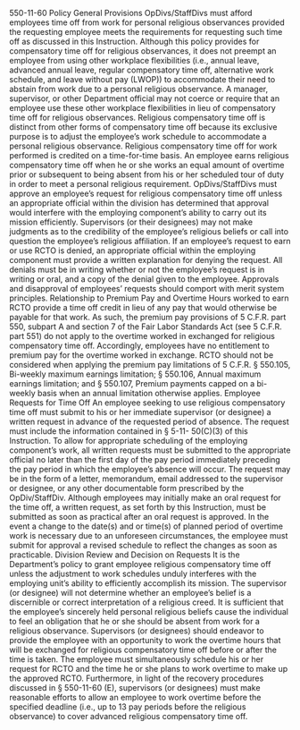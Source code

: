 550-11-60 Policy
General Provisions
OpDivs/StaffDivs must afford employees time off from work for personal religious observances provided the requesting employee meets the requirements for requesting such time off as discussed in this Instruction. Although this policy provides for compensatory time off for religious observances, it does not preempt an employee from using other workplace flexibilities (i.e., annual leave, advanced annual leave, regular compensatory time off, alternative work schedule, and leave without pay (LWOP)) to accommodate their need to abstain from work due to a personal religious observance. A manager, supervisor, or other Department official may not coerce or require that an employee use these other workplace flexibilities in lieu of compensatory time off for religious observances.
Religious compensatory time off is distinct from other forms of compensatory time off because its exclusive purpose is to adjust the employee’s work schedule to accommodate a personal religious observance.
Religious compensatory time off for work performed is credited on a time-for-time basis. An employee earns religious compensatory time off when he or she works an equal amount of overtime prior or subsequent to being absent from his or her scheduled tour of duty in order to meet a personal religious requirement.
OpDivs/StaffDivs must approve an employee’s request for religious compensatory time off unless an appropriate official within the division has determined that approval would interfere with the employing component’s ability to carry out its mission efficiently. Supervisors (or their designees) may not make judgments as to the credibility of the employee’s religious beliefs or call into question the employee’s religious affiliation.
If an employee’s request to earn or use RCTO is denied, an appropriate official within the employing component must provide a written explanation for denying the request. All denials must be in writing whether or not the employee’s request is in writing or oral, and a copy of the denial given to the employee. Approvals and disapproval of employees’ requests should comport with merit system principles.
Relationship to Premium Pay and Overtime
Hours worked to earn RCTO provide a time off credit in lieu of any pay that would otherwise be payable for that work. As such, the premium pay provisions of 5 C.F.R. part 550, subpart A and section 7 of the Fair Labor Standards Act (see 5 C.F.R. part 551) do not apply to the overtime worked in exchanged for religious compensatory time off. Accordingly, employees have no entitlement to premium pay for the overtime worked in exchange.
RCTO should not be considered when applying the premium pay limitations of 5 C.F.R. § 550.105, Bi-weekly maximum earnings limitation; § 550.106, Annual maximum earnings limitation; and § 550.107, Premium payments capped on a bi- weekly basis when an annual limitation otherwise applies.
Employee Requests for Time Off
An employee seeking to use religious compensatory time off must submit to his or her immediate supervisor (or designee) a written request in advance of the requested period of absence. The request must include the information contained in § 5-11- 50(C)(3) of this Instruction.
To allow for appropriate scheduling of the employing component’s work, all written requests must be submitted to the appropriate official no later than the first day of the pay period immediately preceding the pay period in which the employee’s absence will occur.
The request may be in the form of a letter, memorandum, email addressed to the supervisor or designee, or any other documentable form prescribed by the OpDiv/StaffDiv. Although employees may initially make an oral request for the time off, a written request, as set forth by this Instruction, must be submitted as soon as practical after an oral request is approved.
In the event a change to the date(s) and or time(s) of planned period of overtime work is necessary due to an unforeseen circumstances, the employee must submit for approval a revised schedule to reflect the changes as soon as practicable.
Division Review and Decision on Requests
It is the Department’s policy to grant employee religious compensatory time off unless the adjustment to work schedules unduly interferes with the employing unit’s ability to efficiently accomplish its mission.
The supervisor (or designee) will not determine whether an employee’s belief is a discernible or correct interpretation of a religious creed. It is sufficient that the employee’s sincerely held personal religious beliefs cause the individual to feel an obligation that he or she should be absent from work for a religious observance.
Supervisors (or designees) should endeavor to provide the employee with an opportunity to work the overtime hours that will be exchanged for religious compensatory time off before or after the time is taken. The employee must simultaneously schedule his or her request for RCTO and the time he or she plans to work overtime to make up the approved RCTO. Furthermore, in light of the recovery procedures discussed in § 550-11-60 (E), supervisors (or designees) must make reasonable efforts to allow an employee to work overtime before the specified deadline (i.e., up to 13 pay periods before the religious observance) to cover advanced religious compensatory time off.
